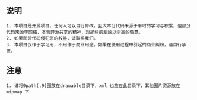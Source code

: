## 说明 ##
    1. 本项目是开源项目，任何人可以自行修改，且大本分代码来源于平时的学习与积累，但部分代码来源于网络，本着开源共享的精神，对那些前辈致以崇高的敬意。
    2. 如果部分代码侵犯您的权益，请联系我们。
    3. 本项目仅作于学习用，不用作于商业用途，如果在使用过程中引起的商业纠纷，请自行承担。
   
## 注意 ##
    1. 请将9path(.9)图放在drawable目录下，xml 也放在此目录下，其他图片资源放在 mipmap 下